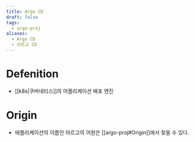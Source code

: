 ```yaml
---
title: Argo CD
draft: false
tags:
  - argo-proj
aliases:
  - Argo CD
  - 아르고 CD
---
```

# Defenition
- [[k8s|쿠버네티스]]의 어플리케이션 배포 엔진


# Origin
- 애플리케이션의 이름인 아르고의 어원은 [[argo-proj#Origin]]에서 찾을 수 있다.

